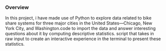 <h3>Overview</h3>
In this project, i have made use of Python to explore data related to bike share systems for three major cities in the United States—Chicago, New York City, and Washington.code to import the data and answer interesting questions about it by computing descriptive statistics. script that takes in raw input to create an interactive experience in the terminal to present these statistics.

